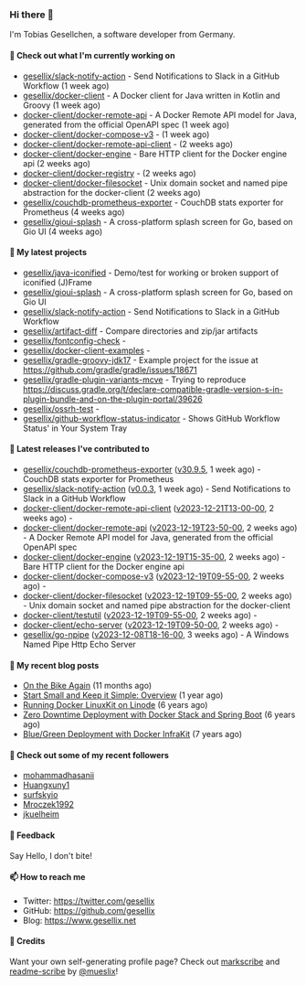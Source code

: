 ### Hi there 👋

I'm Tobias Gesellchen, a software developer from Germany.

#### 👷 Check out what I'm currently working on

- [gesellix/slack-notify-action](https://github.com/gesellix/slack-notify-action) - Send Notifications to Slack in a GitHub Workflow (1 week ago)
- [gesellix/docker-client](https://github.com/gesellix/docker-client) - A Docker client for Java written in Kotlin and Groovy (1 week ago)
- [docker-client/docker-remote-api](https://github.com/docker-client/docker-remote-api) - A Docker Remote API model for Java, generated from the official OpenAPI spec (1 week ago)
- [docker-client/docker-compose-v3](https://github.com/docker-client/docker-compose-v3) -  (1 week ago)
- [docker-client/docker-remote-api-client](https://github.com/docker-client/docker-remote-api-client) -  (2 weeks ago)
- [docker-client/docker-engine](https://github.com/docker-client/docker-engine) - Bare HTTP client for the Docker engine api (2 weeks ago)
- [docker-client/docker-registry](https://github.com/docker-client/docker-registry) -  (2 weeks ago)
- [docker-client/docker-filesocket](https://github.com/docker-client/docker-filesocket) - Unix domain socket and named pipe abstraction for the docker-client (2 weeks ago)
- [gesellix/couchdb-prometheus-exporter](https://github.com/gesellix/couchdb-prometheus-exporter) - CouchDB stats exporter for Prometheus (4 weeks ago)
- [gesellix/gioui-splash](https://github.com/gesellix/gioui-splash) - A cross-platform splash screen for Go, based on Gio UI (4 weeks ago)

#### 🌱 My latest projects

- [gesellix/java-iconified](https://github.com/gesellix/java-iconified) - Demo/test for working or broken support of iconified (J)Frame
- [gesellix/gioui-splash](https://github.com/gesellix/gioui-splash) - A cross-platform splash screen for Go, based on Gio UI
- [gesellix/slack-notify-action](https://github.com/gesellix/slack-notify-action) - Send Notifications to Slack in a GitHub Workflow
- [gesellix/artifact-diff](https://github.com/gesellix/artifact-diff) - Compare directories and zip/jar artifacts
- [gesellix/fontconfig-check](https://github.com/gesellix/fontconfig-check) - 
- [gesellix/docker-client-examples](https://github.com/gesellix/docker-client-examples) - 
- [gesellix/gradle-groovy-jdk17](https://github.com/gesellix/gradle-groovy-jdk17) - Example project for the issue at https://github.com/gradle/gradle/issues/18671
- [gesellix/gradle-plugin-variants-mcve](https://github.com/gesellix/gradle-plugin-variants-mcve) - Trying to reproduce https://discuss.gradle.org/t/declare-compatible-gradle-version-s-in-plugin-bundle-and-on-the-plugin-portal/39626
- [gesellix/ossrh-test](https://github.com/gesellix/ossrh-test) - 
- [gesellix/github-workflow-status-indicator](https://github.com/gesellix/github-workflow-status-indicator) - Shows GitHub Workflow Status&#39; in Your System Tray

#### 🔭 Latest releases I've contributed to

- [gesellix/couchdb-prometheus-exporter](https://github.com/gesellix/couchdb-prometheus-exporter) ([v30.9.5](https://github.com/gesellix/couchdb-prometheus-exporter/releases/tag/v30.9.5), 1 week ago) - CouchDB stats exporter for Prometheus
- [gesellix/slack-notify-action](https://github.com/gesellix/slack-notify-action) ([v0.0.3](https://github.com/gesellix/slack-notify-action/releases/tag/v0.0.3), 1 week ago) - Send Notifications to Slack in a GitHub Workflow
- [docker-client/docker-remote-api-client](https://github.com/docker-client/docker-remote-api-client) ([v2023-12-21T13-00-00](https://github.com/docker-client/docker-remote-api-client/releases/tag/v2023-12-21T13-00-00), 2 weeks ago) - 
- [docker-client/docker-remote-api](https://github.com/docker-client/docker-remote-api) ([v2023-12-19T23-50-00](https://github.com/docker-client/docker-remote-api/releases/tag/v2023-12-19T23-50-00), 2 weeks ago) - A Docker Remote API model for Java, generated from the official OpenAPI spec
- [docker-client/docker-engine](https://github.com/docker-client/docker-engine) ([v2023-12-19T15-35-00](https://github.com/docker-client/docker-engine/releases/tag/v2023-12-19T15-35-00), 2 weeks ago) - Bare HTTP client for the Docker engine api
- [docker-client/docker-compose-v3](https://github.com/docker-client/docker-compose-v3) ([v2023-12-19T09-55-00](https://github.com/docker-client/docker-compose-v3/releases/tag/v2023-12-19T09-55-00), 2 weeks ago) - 
- [docker-client/docker-filesocket](https://github.com/docker-client/docker-filesocket) ([v2023-12-19T09-55-00](https://github.com/docker-client/docker-filesocket/releases/tag/v2023-12-19T09-55-00), 2 weeks ago) - Unix domain socket and named pipe abstraction for the docker-client
- [docker-client/testutil](https://github.com/docker-client/testutil) ([v2023-12-19T09-55-00](https://github.com/docker-client/testutil/releases/tag/v2023-12-19T09-55-00), 2 weeks ago) - 
- [docker-client/echo-server](https://github.com/docker-client/echo-server) ([v2023-12-19T09-50-00](https://github.com/docker-client/echo-server/releases/tag/v2023-12-19T09-50-00), 2 weeks ago) - 
- [gesellix/go-npipe](https://github.com/gesellix/go-npipe) ([v2023-12-08T18-16-00](https://github.com/gesellix/go-npipe/releases/tag/v2023-12-08T18-16-00), 3 weeks ago) - A Windows Named Pipe Http Echo Server

#### 📜 My recent blog posts

- [On the Bike Again](https://www.gesellix.net/posts/on-the-bike-again/) (11 months ago)
- [Start Small and Keep it Simple: Overview](https://www.gesellix.net/posts/start-small-keep-it-simple--overview/) (1 year ago)
- [Running Docker LinuxKit on Linode](https://www.gesellix.net/posts/running-docker-linuxkit-on-linode/) (6 years ago)
- [Zero Downtime Deployment with Docker Stack and Spring Boot](https://www.gesellix.net/posts/zero-downtime-deployment-with-docker-stack-and-spring-boot/) (6 years ago)
- [Blue/Green Deployment with Docker InfraKit](https://www.gesellix.net/posts/blue-green-deployment-with-docker-infrakit/) (7 years ago)



#### 👯 Check out some of my recent followers

- [mohammadhasanii](https://github.com/mohammadhasanii)
- [Huangxuny1](https://github.com/Huangxuny1)
- [surfskyio](https://github.com/surfskyio)
- [Mroczek1992](https://github.com/Mroczek1992)
- [jkuelheim](https://github.com/jkuelheim)

#### 💬 Feedback

Say Hello, I don't bite!

#### 📫 How to reach me

- Twitter: https://twitter.com/gesellix
- GitHub: https://github.com/gesellix
- Blog: https://www.gesellix.net

#### 🙇 Credits

Want your own self-generating profile page? Check out [markscribe](https://github.com/muesli/markscribe)
and [readme-scribe](https://github.com/muesli/readme-scribe) by [@mueslix](https://twitter.com/mueslix)!
